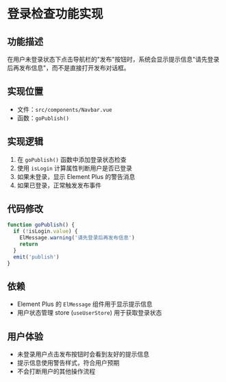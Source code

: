 # 登录检查功能实现

## 功能描述
在用户未登录状态下点击导航栏的"发布"按钮时，系统会显示提示信息"请先登录后再发布信息"，而不是直接打开发布对话框。

## 实现位置
- 文件：`src/components/Navbar.vue`
- 函数：`goPublish()`

## 实现逻辑
1. 在 `goPublish()` 函数中添加登录状态检查
2. 使用 `isLogin` 计算属性判断用户是否已登录
3. 如果未登录，显示 Element Plus 的警告消息
4. 如果已登录，正常触发发布事件

## 代码修改
```javascript
function goPublish() {
  if (!isLogin.value) {
    ElMessage.warning('请先登录后再发布信息')
    return
  }
  emit('publish')
}
```

## 依赖
- Element Plus 的 `ElMessage` 组件用于显示提示信息
- 用户状态管理 store (`useUserStore`) 用于获取登录状态

## 用户体验
- 未登录用户点击发布按钮时会看到友好的提示信息
- 提示信息使用警告样式，符合用户预期
- 不会打断用户的其他操作流程 